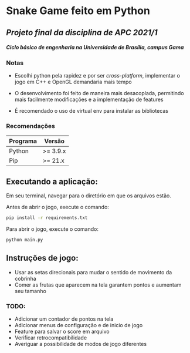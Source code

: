 # Snake Game feito em Python
## *Projeto final da disciplina de APC 2021/1*
##### Ciclo básico de engenharia na Universidade de Brasília, campus Gama

### Notas
- Escolhi python pela rapidez e por ser *cross-platform*, implementar o jogo em C++ e OpenGL demandaria mais tempo

- O desenvolvimento foi feito de maneira mais desacoplada, permitindo mais facilmente modificações e a implementação de features

- É recomendado o uso de virtual env para instalar as bibliotecas
### Recomendações
| Programa | Versão |
| ------ | ------ |
| Python | >= 3.9.x |
| Pip | >= 21.x |

## Executando a aplicação:

Em seu terminal, navegar para o diretório em que os arquivos estão.

Antes de abrir o jogo, execute o comando:
```sh
pip install -r requirements.txt
```
Para abrir o jogo, execute o comando:
```sh
python main.py
```


## Instruções de jogo:

- Usar as setas direcionais para mudar o sentido de movimento da cobrinha
- Comer as frutas que aparecem na tela garantem pontos e aumentam seu tamanho


### TODO:

- Adicionar um contador de pontos na tela
- Adicionar menus de configuração e de inicio de jogo
- Feature para salvar o score em arquivo
- Verificar retrocompatibilidade
- Averiguar a possibilidade de modos de jogo diferentes
